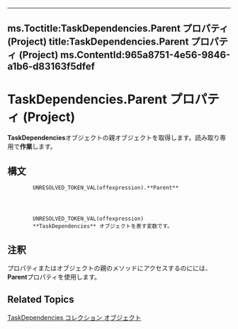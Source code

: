 

---
ms.Toctitle:TaskDependencies.Parent プロパティ (Project)
title:TaskDependencies.Parent プロパティ (Project)
ms.ContentId:965a8751-4e56-9846-a1b6-d83163f5dfef
---
# TaskDependencies.Parent プロパティ (Project)




**TaskDependencies**オブジェクトの親オブジェクトを取得します。読み取り専用で**作業**します。

## 構文

            UNRESOLVED_TOKEN_VAL(offexpression).**Parent**




            UNRESOLVED_TOKEN_VAL(offexpression)
            **TaskDependencies** オブジェクトを表す変数です。



## 注釈
プロパティまたはオブジェクトの親のメソッドにアクセスするのにには、 **Parent**プロパティを使用します。



## Related Topics

[TaskDependencies コレクション オブジェクト](60bda111-998f-1cc2-0b18-b419041767f5.md)




